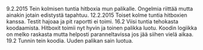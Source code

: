 9.2.2015 Tein kolmisen tuntia hitboxia mun palikalle. Ongelmia riittää mutta ainakin jotain edistystä tapahtuu.
12.2.2015 Toiset kolme tuntia hitboxien kanssa. Testit hajoaa ja pit raportti ei toimi.
16.2 Viisi tuntia tehokasta koodaamista. Hitboxit toimii nyt hyvin ja toinen palikka luotu. Koodin logiikka on melko raskasta mutta helposti paranneltavissa jos jää siihen vielä aikaa.
19.2 Tunnin tein koodia. Uuden palikan sain luotua.
